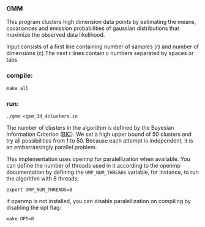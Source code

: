 ### GMM
This program clusters high dimension data points by estimating the means, covariances and
emission probabilities of gaussian distributions that maximize the observed data likelihood.

Input consists of a first line containing number of samples (r) and number of dimensions (c)
The next r lines contain c numbers separated by spaces or tabs

### compile:

```
make all
```

### run:
```
./gmm <gmm_3d_4clusters.in
```

The number of clusters in the algorithm is defined by the Bayesian 
Information Criterion ([BIC](https://projecteuclid.org/euclid.aos/1176344136)).
We set a high upper bound of 50 clusters and try all possibilities from 1 to 50.
Because each attempt is independent, it is an embarrassingly parallel problem.

This implementation uses openmp for paralellization when available. You
can define the number of threads used in it according to the openmp
documentation by defining the `OMP_NUM_THREADS` variable, for instance, to
run the algorithm with 8 threads:

```
export OMP_NUM_THREADS=8
```

if openmp is not installed, you can disable paralellization on compiling 
by disabling the opt flag:

```
make OPT=0
```
